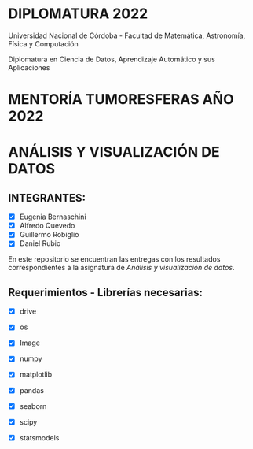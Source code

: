 # **DIPLOMATURA 2022**
Universidad Nacional de Córdoba - Facultad de Matemática, Astronomía, Física y Computación

Diplomatura en Ciencia de Datos, Aprendizaje Automático y sus Aplicaciones


# **MENTORÍA TUMORESFERAS AÑO 2022**

# ANÁLISIS Y VISUALIZACIÓN DE DATOS

## INTEGRANTES:
   - [x] Eugenia Bernaschini 
   - [x] Alfredo Quevedo
   - [x] Guillermo Robiglio  
   - [x] Daniel Rubio
   
En este repositorio se encuentran las entregas con los resultados correspondientes a la asignatura de _Análisis y visualización de datos_.

## **Requerimientos - Librerías necesarias**:
   - [x] drive
   - [x] os
   - [x] Image
   - [x] numpy
   - [x] matplotlib
   - [x] pandas
   - [x] seaborn
   - [x] scipy
   - [x] statsmodels

